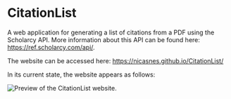 # CitationList
A web application for generating a list of citations from a PDF using the Scholarcy API. More information about this API can be found here: https://ref.scholarcy.com/api/. 

The website can be accessed here:
https://nicasnes.github.io/CitationList/

In its current state, the website appears as follows:

![Preview of the CitationList website.](https://i.imgur.com/QigvV7a.png)
